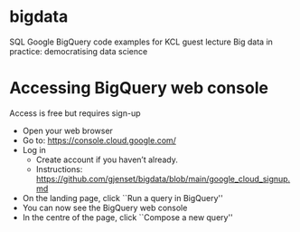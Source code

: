 # bigdata
SQL Google BigQuery code examples for KCL guest lecture Big data in practice: democratising data science

# Accessing BigQuery web console
Access is free but requires sign-up

* Open your web browser
* Go to: https://console.cloud.google.com/
* Log in
  - Create account if you haven’t already.
  - Instructions: https://github.com/gjenset/bigdata/blob/main/google_cloud_signup.md
* On the landing page, click ``Run a query in BigQuery''
* You can now see the BigQuery web console
* In the centre of the page, click ``Compose a new query''

